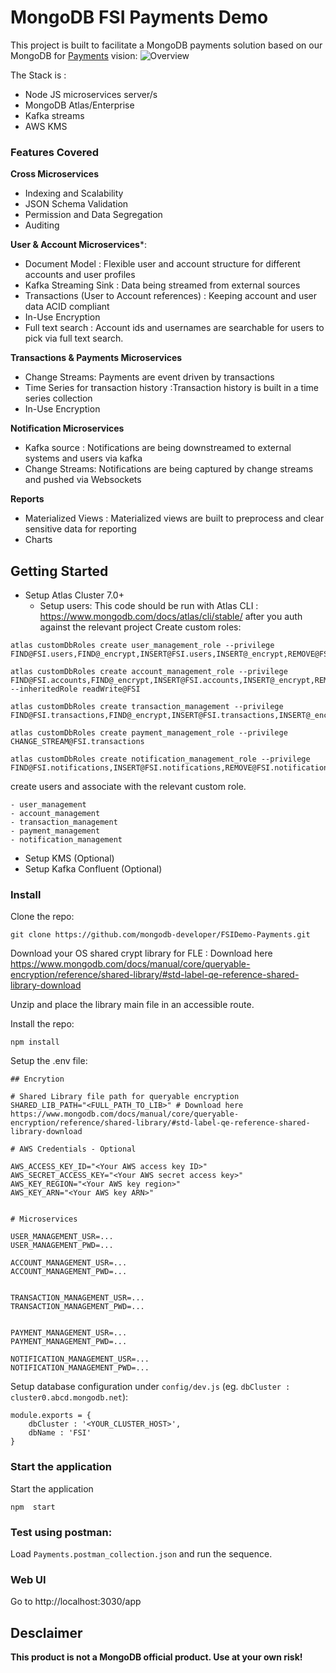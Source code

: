 # MongoDB FSI Payments Demo

This project is built to facilitate a MongoDB payments solution based on our MongoDB for [Payments](https://www.mongodb.com/use-cases/payments) vision:
![Overview](https://webimages.mongodb.com/_com_assets/cms/llcgrv7qgszjis2h7-image2.png?auto=format%252Ccompress)

The Stack is :
- Node JS microservices server/s
- MongoDB Atlas/Enterprise
- Kafka streams
- AWS KMS

### Features Covered

**Cross Microservices** 
- Indexing and Scalability
- JSON Schema Validation
- Permission and Data Segregation
- Auditing 


**User & Account Microservices***:
- Document Model : Flexible user and account structure for different accounts and user profiles 
- Kafka Streaming Sink : Data being streamed from external sources
- Transactions (User to Account references) : Keeping account and user data ACID compliant
- In-Use Encryption
- Full text search : Account ids and usernames are searchable for users to pick via full text search.


**Transactions & Payments Microservices**
- Change Streams: Payments are event driven by transactions
- Time Series for transaction history :Transaction history is built in a time series collection
- In-Use Encryption

**Notification Microservices**
- Kafka source : Notifications are being downstreamed to external systems and users via kafka
- Change Streams: Notifications are being captured by change streams and pushed via Websockets


**Reports**
- Materialized Views : Materialized views are built to preprocess and clear sensitive data for reporting
- Charts


## Getting Started

- Setup Atlas Cluster 7.0+
    - Setup users:
      This code should be run with Atlas CLI : https://www.mongodb.com/docs/atlas/cli/stable/ after you auth against the relevant project
 Create custom roles:
```
atlas customDbRoles create user_management_role --privilege FIND@FSI.users,FIND@_encrypt,INSERT@FSI.users,INSERT@_encrypt,REMOVE@FSI.users,REMOVE@_encrypt,UPDATE@FSI.users,UPDATE@_encrypt,UPDATE@FSI.accounts,BYPASS_DOCUMENT_VALIDATION@FSI.users,BYPASS_DOCUMENT_VALIDATION@_encrypt,CREATE_COLLECTION@FSI.users,CREATE_COLLECTION@_encrypt,CREATE_COLLECTION@FSI,CREATE_INDEX@FSI.users,CREATE_INDEX@_encrypt,CREATE_INDEX@FSI,DROP_COLLECTION@FSI.users,DROP_COLLECTION@_encrypt,DROP_COLLECTION@FSI,CHANGE_STREAM@FSI.users,CHANGE_STREAM@_encrypt,DROP_DATABASE@_encrypt,RENAME_COLLECTION_SAME_DB@_encrypt,LIST_COLLECTIONS@FSI
      
atlas customDbRoles create account_management_role --privilege FIND@FSI.accounts,FIND@_encrypt,INSERT@FSI.accounts,INSERT@_encrypt,REMOVE@FSI.accounts,REMOVE@_encrypt,UPDATE@FSI.accounts,UPDATE@_encrypt,UPDATE@FSI.users,BYPASS_DOCUMENT_VALIDATION@FSI.accounts,BYPASS_DOCUMENT_VALIDATION@_encrypt,CREATE_COLLECTION@FSI.accounts,CREATE_COLLECTION@_encrypt,CREATE_COLLECTION@FSI,CREATE_INDEX@FSI.accounts,CREATE_INDEX@_encrypt,CREATE_INDEX@FSI,DROP_COLLECTION@FSI.accounts,DROP_COLLECTION@_encrypt,CHANGE_STREAM@FSI.accounts,CHANGE_STREAM@_encrypt,COLL_MOD@FSI.accounts,COLL_MOD@_encrypt,COMPACT@FSI.accounts,COMPACT@_encrypt,CONVERT_TO_CAPPED@FSI.accounts,CONVERT_TO_CAPPED@_encrypt,DROP_INDEX@FSI.accounts,DROP_INDEX@_encrypt,RE_INDEX@FSI.accounts,RE_INDEX@_encrypt,COLL_STATS@FSI.accounts,COLL_STATS@_encrypt,DB_HASH@FSI.accounts,DB_HASH@_encrypt,LIST_INDEXES@FSI.accounts,LIST_INDEXES@_encrypt,VALIDATE@FSI.accounts,VALIDATE@_encrypt,ENABLE_PROFILER@_encrypt,DROP_DATABASE@_encrypt,RENAME_COLLECTION_SAME_DB@_encrypt,DB_STATS@_encrypt,LIST_COLLECTIONS@_encrypt,LIST_COLLECTIONS@FSI --inheritedRole readWrite@FSI

atlas customDbRoles create transaction_management --privilege FIND@FSI.transactions,FIND@_encrypt,INSERT@FSI.transactions,INSERT@_encrypt,REMOVE@FSI.transactions,REMOVE@_encrypt,UPDATE@FSI.transactions,UPDATE@_encrypt,UPDATE@FSI.users,BYPASS_DOCUMENT_VALIDATION@FSI.transactions,BYPASS_DOCUMENT_VALIDATION@_encrypt,CREATE_COLLECTION@FSI.transactions,CREATE_COLLECTION@_encrypt,CREATE_COLLECTION@FSI,CREATE_INDEX@_encrypt,CREATE_INDEX@FSI,ENABLE_PROFILER@_encrypt,DROP_DATABASE@_encrypt,RENAME_COLLECTION_SAME_DB@_encrypt,DB_STATS@_encrypt,LIST_COLLECTIONS@_encrypt,LIST_COLLECTIONS@FSI

atlas customDbRoles create payment_management_role --privilege CHANGE_STREAM@FSI.transactions

atlas customDbRoles create notification_management_role --privilege FIND@FSI.notifications,INSERT@FSI.notifications,REMOVE@FSI.notifications,UPDATE@FSI.notifications,BYPASS_DOCUMENT_VALIDATION@FSI.notifications,CREATE_COLLECTION@FSI.notifications,CREATE_INDEX@FSI.notifications,CHANGE_STREAM@FSI.notifications
```

create users and associate with the relevant custom role.

    - user_management
    - account_management 
    - transaction_management
    - payment_management
    - notification_management

- Setup KMS (Optional)
- Setup Kafka Confluent (Optional)

### Install

Clone the repo:
```
git clone https://github.com/mongodb-developer/FSIDemo-Payments.git
```

Download your OS shared crypt library for FLE : Download here https://www.mongodb.com/docs/manual/core/queryable-encryption/reference/shared-library/#std-label-qe-reference-shared-library-download

Unzip and place the library main file in an accessible route.

Install the repo:
```
npm install
```

Setup the .env file:
```
## Encrytion

# Shared Library file path for queryable encryption
SHARED_LIB_PATH="<FULL_PATH_TO_LIB>" # Download here https://www.mongodb.com/docs/manual/core/queryable-encryption/reference/shared-library/#std-label-qe-reference-shared-library-download

# AWS Credentials - Optional

AWS_ACCESS_KEY_ID="<Your AWS access key ID>"
AWS_SECRET_ACCESS_KEY="<Your AWS secret access key>"
AWS_KEY_REGION="<Your AWS key region>"
AWS_KEY_ARN="<Your AWS key ARN>"


# Microservices

USER_MANAGEMENT_USR=...
USER_MANAGEMENT_PWD=...

ACCOUNT_MANAGEMENT_USR=...
ACCOUNT_MANAGEMENT_PWD=...


TRANSACTION_MANAGEMENT_USR=...
TRANSACTION_MANAGEMENT_PWD=...


PAYMENT_MANAGEMENT_USR=...
PAYMENT_MANAGEMENT_PWD=...

NOTIFICATION_MANAGEMENT_USR=...
NOTIFICATION_MANAGEMENT_PWD=...

```

Setup database configuration under `config/dev.js` (eg. `dbCluster : cluster0.abcd.mongodb.net`):
```
module.exports = {
    dbCluster : '<YOUR_CLUSTER_HOST>',
    dbName : 'FSI'
}

```

### Start the application

Start the application
```
npm  start
```


### Test using postman:
 
Load `Payments.postman_collection.json` and run the sequence.

### Web UI

Go to http://localhost:3030/app

## Desclaimer

**This product is not a MongoDB official product. Use at your own risk!**
